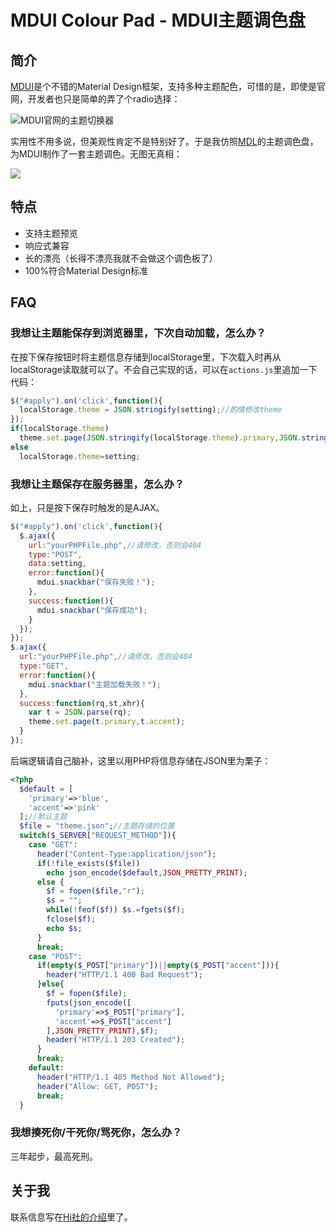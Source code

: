 # MDUI Colour Pad - MDUI主题调色盘

## 简介

[MDUI](https://www.mdui.org)是个不错的Material Design框架，支持多种主题配色，可惜的是，即使是官网，开发者也只是简单的弄了个radio选择：

![MDUI官网的主题切换器](https://i.loli.net/2018/07/03/5b3b129210c90.png)

实用性不用多说，但美观性肯定不是特别好了。于是我仿照[MDL](https://getmdl.io "Material Design Lite")的主题调色盘，为MDUI制作了一套主题调色。无图无真相：

![](https://i.loli.net/2018/07/03/5b3b14d888e2c.png)

## 特点

* 支持主题预览
* 响应式兼容
* 长的漂亮（长得不漂亮我就不会做这个调色板了）
* 100%符合Material Design标准

## FAQ

### 我想让主题能保存到浏览器里，下次自动加载，怎么办？

在按下保存按钮时将主题信息存储到localStorage里，下次载入时再从localStorage读取就可以了。不会自己实现的话，可以在`actions.js`里追加一下代码：

```js
$("#apply").on('click',function(){
  localStorage.theme = JSON.stringify(setting);//酌情修改theme
});
if(localStorage.theme)
  theme.set.page(JSON.stringify(localStorage.theme).primary,JSON.stringify(localStorage.theme).accent);
else
  localStorage.theme=setting;
```

### 我想让主题保存在服务器里，怎么办？

如上，只是按下保存时触发的是AJAX。

```js
$("#apply").on('click',function(){
  $.ajax({
    url:"yourPHPFile.php",//请修改，否则会404
    type:"POST",
    data:setting,
    error:function(){
      mdui.snackbar("保存失败！");
    },
    success:function(){
      mdui.snackbar("保存成功");
    }
  });
});
$.ajax({
  url:"yourPHPFile.php",//请修改，否则会404
  type:"GET",
  error:function(){
    mdui.snackbar("主题加载失败！");
  },
  success:function(rq,st,xhr){
    var t = JSON.parse(rq);
    theme.set.page(t.primary,t.accent);
  }
});
```

后端逻辑请自己脑补，这里以用PHP将信息存储在JSON里为栗子：

```php
<?php
  $default = [
    'primary'=>'blue',
    'accent'=>'pink'
  ];//默认主题
  $file = "theme.json";//主题存储的位置
  switch($_SERVER["REQUEST_METHOD"]){
    case "GET":
      header("Content-Type:application/json");
      if(!file_exists($file))
        echo json_encode($default,JSON_PRETTY_PRINT);
      else {
        $f = fopen($file,"r");
        $s = "";
        while(!feof($f)) $s.=fgets($f);
        fclose($f);
        echo $s;
      }
      break;
    case "POST":
      if(empty($_POST["primary"])||empty($_POST["accent"])){
        header("HTTP/1.1 400 Bad Request");
      }else{
        $f = fopen($file);
        fputs(json_encode([
          'primary'=>$_POST["primary"],
          'accent'=>$_POST["accent"]
        ],JSON_PRETTY_PRINT),$f);
        header("HTTP/1.1 203 Created");
      }
      break;
    default:
      header("HTTP/1.1 405 Method Not Allowed");
      header("Allow: GET, POST");
      break;
  }
```

### 我想揍死你/干死你/骂死你，怎么办？

三年起步，最高死刑。

## 关于我

联系信息写在[Hi社的介绍](https://github.com/DFFZMXJ/hi-buluo)里了。
